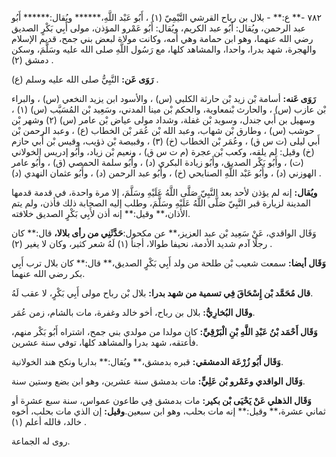 ٧٨٢ -** ع:** - بلال بن رباح القرشي التَّيْمِيّ (١) ، أَبُو عَبْد اللَّهِ،****** ويُقال:****** أَبُو عبد الرحمن، ويُقال: أَبُو عبد الكريم، ويُقال: أَبُو عَمْرو المؤذن، مولى أَبِي بَكْرٍ الصديق رضي الله عنهما، وهو ابن حمامة وهي أمه، وكانت مولاة لبعض بني جمح، قديم الإسلام والهجرة، شهد بدرا، واحدا، والمشاهد كلها، مع رَسُول اللَّهِ صلى الله عليه وسَلَّمَ، وسكن دمشق (٢) .

**رَوَى عَن:** النَّبِيُّ صلى الله عليه وسلم (ع) .

**رَوَى عَنه:** أسامة بْن زيد بْن حارثة الكلبي (س) ، والأسود ابن يزيد النخعي (س) ، والبراء بْن عازب (س) ، والحارث بْنمعاوية، والحكم بْن مينا المدني، وسَعِيد بْن المُسَيَّب (س) (١) ، وسهيل بن أَبي جندل، وسويد بْن غفلة، وشداد مولى عياض بْن عامر (س) (٢) وشهر بْن حوشب (س) ، وطارق بْن شهاب، وعبد الله بْن عُمَر بْن الخطاب (ع) ، وعبد الرحمن بْن أَبي ليلى (ت س ق) ، وعُمَر بْن الخطاب (خ) (٣) ، وقبيصة بْن ذؤيب، وقيس بْن أَبي حازم (خ) وقيل: لم يلقه، وكعب بْن عجرة (م ت س ق) ، ونعيم بْن زياد، وأَبُو إدريس الخولاني (ت) ، وأَبُو بَكْر الصديق، وأَبُو زيادة البكري (د) ، وأَبُو سلمة الحمصي (ق) ، وأَبُو عامر الهوزني (د) ، وأَبُو عَبْد اللَّهِ الصنابحي (خ) ، وأَبُو عبد الرحمن (د) ، وأَبُو عثمان النهدي (د) .

**ويُقال:** إنه لم يؤذن لأحد بعد النَّبِيّ صَلَّى اللَّهُ عَلَيْهِ وسَلَّمَ، إلا مرة واحدة، في قدمة قدمها المدينة لزيارة قبر النَّبِيّ صَلَّى اللَّهُ عَلَيْهِ وسَلَّمَ، وطلب إليه الصحابة ذلك فأذن، ولم يتم الأذان،** وقيل:** إنه أذن لأَبِي بَكْرٍ الصديق خلافته.

وَقَال الواقدي، عَنْ سَعِيد بْن عبد العزيز،** عن مكحول:**حَدَّثَنِي من رأى بلالا،** قال:** كان رجلًا آدم شديد الأدمة، نحيفا طوالا، أجنأ (١) لَهُ شعر كثير، وكان لا يغير (٢) .

**وَقَال أيضا:** سمعت شعيب بْن طلحة من ولد أَبِي بَكْرٍ الصديق،** قال:** كان بلال ترب أَبِي بكر رضي الله عنهما.

**قال مُحَمَّد بْن إِسْحَاقَ فِي تسمية من شهد بدرا:** بلال بْن رباح مولى أَبِي بَكْرٍ، لا عقب لَهُ.

**وقَال البُخارِيُّ:** بلال بن رباح، أخو خالد وغفرة، مات بالشام، زمن عُمَر.

**وَقَال أَحْمَد بْنُ عَبْدِ اللَّهِ بْنِ الْبَرْقِيِّ:** كان مولدا من مولدي بني جمح، اشتراه أَبُو بَكْر منهم، فأعتقه، شهد بدرا والمشاهد كلها، توفي سنة عشرين.

**وَقَال أَبُو زُرْعَة الدمشقي:** قبره بدمشق،** ويُقال:** بداريا ونكح هند الخولانية.

**وَقَال الواقدي وعَمْرو بْن عَلِيٍّ:** مات بدمشق سنة عشرين، وهو ابن بضع وستين سنة.

**وَقَال الذهلي عَنْ يَحْيَى بْن بكير:** مات بدمشق فِي طاعون عمواس، سنة سبع عشرة أو ثماني عشرة،** وقيل:** إنه مات بحلب، وهو ابن سبعين.**وقيل:** إن الذي مات بحلب، أخوه خالد، فالله أعلم (١) .

روى له الجماعة.